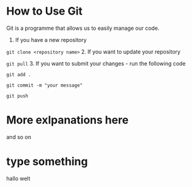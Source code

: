 # How to Use Git

Git is a programme that allows us to easily manage our code.

1. If you have a new repository

`git clone <repository name>`
2. If you want to update your repository

`git pull`
3. If you want to submit your changes - run the following code

`git add .`

`git commit -m "your message"`

`git push`


# More exlpanations here

and so on

# type something

hallo welt

